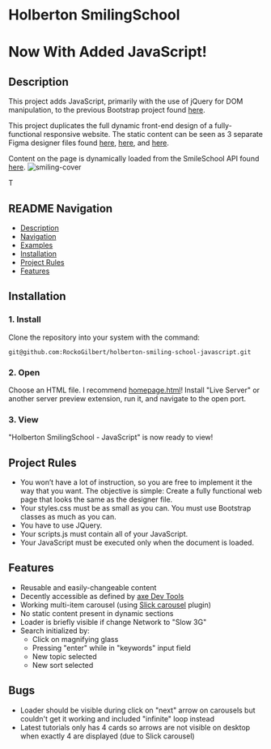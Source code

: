 # Holberton SmilingSchool
# Now With Added JavaScript!

## Description

This project adds JavaScript, primarily with the use of jQuery for DOM manipulation, to the previous Bootstrap project found [here](https://github.com/RockoGilbert/holberton-smiling-school).

This project duplicates the full dynamic front-end design of a fully-functional responsive website. The static content can be seen as 3 separate Figma designer files found [here](https://www.figma.com/file/QYQqMYbdpAHL5xTclwJKSI/Homepage?node-id=0%3A1), [here](https://www.figma.com/file/KLAI53jdYpfFNEy0O79ymB/Pricing?node-id=0%3A1), and [here](https://www.figma.com/file/ivg3abH1HLmMayBgjGg1Qf/Courses?node-id=0%3A1).

Content on the page is dynamically loaded from the SmileSchool API found [here](https://smileschool-api.hbtn.info).
![smiling-cover](https://user-images.githubusercontent.com/70171772/198294772-1ab29d71-9321-4a1a-8dda-a31f488383b7.jpg)

T

## README Navigation

- [Description](#description)
- [Navigation](#navigation)
- [Examples](#examples)
- [Installation](#installation)
- [Project Rules](#project-rules)
- [Features](#features)


## Installation

### 1. Install

Clone the repository into your system with the command:

```
git@github.com:RockoGilbert/holberton-smiling-school-javascript.git
```

### 2. Open

Choose an HTML file. I recommend [homepage.html](https://github.com/RockoGilbert/holberton-smiling-school-javascript/blob/main/homepage.html)! Install "Live Server" or another server preview extension, run it, and navigate to the open port.

### 3. View

"Holberton SmilingSchool - JavaScript" is now ready to view!

## Project Rules

- You won’t have a lot of instruction, so you are free to implement it the way that you want. The objective is simple: Create a fully functional web page that looks the same as the designer file.
- Your styles.css must be as small as you can. You must use Bootstrap classes as much as you can.
- You have to use JQuery.
- Your scripts.js must contain all of your JavaScript.
- Your JavaScript must be executed only when the document is loaded.

## Features

- Reusable and easily-changeable content
- Decently accessible as defined by [axe Dev Tools](https://www.deque.com/axe/devtools/)
- Working multi-item carousel (using [Slick carousel](https://kenwheeler.github.io/slick/) plugin)
- No static content present in dynamic sections
- Loader is briefly visible if change Network to "Slow 3G"
- Search initialized by:
	- Click on magnifying glass
	- Pressing "enter" while in "keywords" input field
	- New topic selected
	- New sort selected

## Bugs

- Loader should be visible during click on "next" arrow on carousels but couldn't get it working and included "infinite" loop instead
- Latest tutorials only has 4 cards so arrows are not visible on desktop when exactly 4 are displayed (due to Slick carousel)
